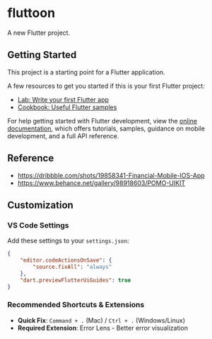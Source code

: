 # fluttoon

A new Flutter project.

## Getting Started

This project is a starting point for a Flutter application.

A few resources to get you started if this is your first Flutter project:

- [Lab: Write your first Flutter app](https://docs.flutter.dev/get-started/codelab)
- [Cookbook: Useful Flutter samples](https://docs.flutter.dev/cookbook)

For help getting started with Flutter development, view the
[online documentation](https://docs.flutter.dev/), which offers tutorials,
samples, guidance on mobile development, and a full API reference.

## Reference
- https://dribbble.com/shots/19858341-Financial-Mobile-IOS-App 
- https://www.behance.net/gallery/98918603/POMO-UIKIT

## Customization

### VS Code Settings
Add these settings to your `settings.json`:
```json
{
    "editor.codeActionsOnSave": {
        "source.fixAll": "always"
    },
    "dart.previewFlutterUiGuides": true
}
```

### Recommended Shortcuts & Extensions
- **Quick Fix**: `Command + .` (Mac) / `Ctrl + .` (Windows/Linux)
- **Required Extension**: Error Lens - Better error visualization
